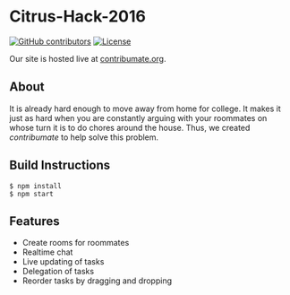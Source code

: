 #  Citrus-Hack-2016
 [![GitHub contributors](https://img.shields.io/github/contributors/willshiao/citrushack-2016.svg?style=flat-square)](https://github.com/willshiao/citrushack-2016/graphs/contributors)
 [![License](https://img.shields.io/github/license/willshiao/citrushack-2016.svg?style=flat-square)](https://github.com/willshiao/citrushack-2016/blob/master/LICENSE)

 Our site is hosted live at [contribumate.org](http://contribumate.org/app).

## About

It is already hard enough to move away from home for college. It makes it just as hard when you are constantly arguing with your roommates on whose turn it is to do chores around the house. Thus, we created  _contribumate_ to help solve this problem. 

## Build Instructions 

    $ npm install
    $ npm start

## Features

* Create rooms for roommates
* Realtime chat
* Live updating of tasks
* Delegation of tasks
* Reorder tasks by dragging and dropping
